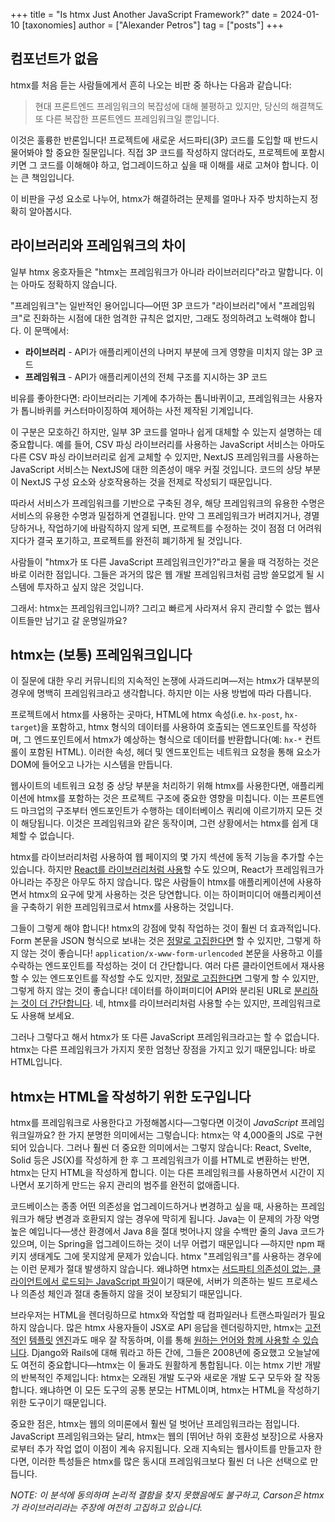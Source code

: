 +++
title = "Is htmx Just Another JavaScript Framework?"
date = 2024-01-10
[taxonomies]
author = ["Alexander Petros"]
tag = ["posts"]
+++

## 컴포넌트가 없음

htmx를 처음 듣는 사람들에게서 흔히 나오는 비판 중 하나는 다음과 같습니다:

> 현대 프론트엔드 프레임워크의 복잡성에 대해 불평하고 있지만, 당신의 해결책도 또 다른 복잡한 프론트엔드 프레임워크일 뿐입니다.

이것은 훌륭한 반론입니다! 프로젝트에 새로운 서드파티(3P) 코드를 도입할 때 반드시 물어봐야 할 중요한 질문입니다. 
직접 3P 코드를 작성하지 않더라도, 프로젝트에 포함시키면 그 코드를 이해해야 하고, 업그레이드하고 싶을 때 이해를 새로 고쳐야 합니다. 이는 큰 책임입니다.

이 비판을 구성 요소로 나누어, htmx가 해결하려는 문제를 얼마나 자주 방치하는지 정확히 알아봅시다.

## 라이브러리와 프레임워크의 차이

일부 htmx 옹호자들은 "htmx는 프레임워크가 아니라 라이브러리다"라고 말합니다. 이는 아마도 정확하지 않습니다.

"프레임워크"는 일반적인 용어입니다—어떤 3P 코드가 "라이브러리"에서 "프레임워크"로 진화하는 시점에 대한 엄격한 규칙은 없지만, 그래도 정의하려고 노력해야 합니다. 이 문맥에서:

* **라이브러리** - API가 애플리케이션의 나머지 부분에 크게 영향을 미치지 않는 3P 코드
* **프레임워크** - API가 애플리케이션의 전체 구조를 지시하는 3P 코드

비유를 좋아한다면: 라이브러리는 기계에 추가하는 톱니바퀴이고, 프레임워크는 사용자가 톱니바퀴를 커스터마이징하여 제어하는 사전 제작된 기계입니다.

이 구분은 모호하긴 하지만, 일부 3P 코드를 얼마나 쉽게 대체할 수 있는지 설명하는 데 중요합니다. 
예를 들어, CSV 파싱 라이브러리를 사용하는 JavaScript 서비스는 아마도 다른 CSV 파싱 라이브러리로 쉽게 교체할 수 있지만, 
NextJS 프레임워크를 사용하는 JavaScript 서비스는 NextJS에 대한 의존성이 매우 커질 것입니다. 코드의 상당 부분이 NextJS 구성 요소와 상호작용하는 것을 전제로 작성되기 때문입니다.

따라서 서비스가 프레임워크를 기반으로 구축된 경우, 해당 프레임워크의 유용한 수명은 서비스의 유용한 수명과 밀접하게 연결됩니다. 
만약 그 프레임워크가 버려지거나, 경멸당하거나, 작업하기에 바람직하지 않게 되면, 프로젝트를 수정하는 것이 점점 더 어려워지다가 결국 포기하고, 프로젝트를 완전히 폐기하게 될 것입니다.

사람들이 "htmx가 또 다른 JavaScript 프레임워크인가?"라고 물을 때 걱정하는 것은 바로 이러한 점입니다. 
그들은 과거의 많은 웹 개발 프레임워크처럼 금방 쓸모없게 될 시스템에 투자하고 싶지 않은 것입니다.

그래서: htmx는 프레임워크입니까? 그리고 빠르게 사라져서 유지 관리할 수 없는 웹사이트들만 남기고 갈 운명일까요?

## htmx는 (보통) 프레임워크입니다

이 질문에 대한 우리 커뮤니티의 지속적인 논쟁에 사과드리며—저는 htmx가 대부분의 경우에 명백히 프레임워크라고 생각합니다. 하지만 이는 사용 방법에 따라 다릅니다.

프로젝트에서 htmx를 사용하는 곳마다, HTML에 htmx 속성(i.e. `hx-post`, `hx-target`)을 포함하고, 
htmx 형식의 데이터를 사용하여 호출되는 엔드포인트를 작성하며, 그 엔드포인트에서 htmx가 예상하는 형식으로 데이터를 반환합니다(예: `hx-*` 컨트롤이 포함된 HTML). 
이러한 속성, 헤더 및 엔드포인트는 네트워크 요청을 통해 요소가 DOM에 들어오고 나가는 시스템을 만듭니다.

웹사이트의 네트워크 요청 중 상당 부분을 처리하기 위해 htmx를 사용한다면, 애플리케이션에 htmx를 포함하는 것은 프로젝트 구조에 중요한 영향을 미칩니다. 
이는 프론트엔드 마크업의 구조부터 엔드포인트가 수행하는 데이터베이스 쿼리에 이르기까지 모든 것이 해당됩니다. 
이것은 프레임워크와 같은 동작이며, 그런 상황에서는 htmx를 쉽게 대체할 수 없습니다.

htmx를 라이브러리처럼 사용하여 웹 페이지의 몇 가지 섹션에 동적 기능을 추가할 수는 있습니다. 
하지만 [React를 라이브러리처럼 사용](https://www.patterns.dev/vanilla/islands-architecture)할 수도 있으며, React가 프레임워크가 아니라는 주장은 아무도 하지 않습니다. 
많은 사람들이 htmx를 애플리케이션에 사용하면서 htmx의 요구에 맞게 사용하는 것은 당연합니다. 이는 하이퍼미디어 애플리케이션을 구축하기 위한 프레임워크로서 htmx를 사용하는 것입니다.

그들이 그렇게 해야 합니다! htmx의 강점에 맞춰 작업하는 것이 훨씬 더 효과적입니다. 
Form 본문을 JSON 형식으로 보내는 것은 [정말로 고집한다면](https://github.com/bigskysoftware/htmx-extensions/blob/main/src/json-enc/README.md) 할 수 있지만, 
그렇게 하지 않는 것이 좋습니다! `application/x-www-form-urlencoded` 본문을 사용하고 이를 수락하는 엔드포인트를 작성하는 것이 더 간단합니다. 
여러 다른 클라이언트에서 재사용할 수 있는 엔드포인트를 작성할 수도 있지만, [정말로 고집한다면](@/essays/why-tend-not-to-use-content-negotiation.md) 그렇게 할 수 있지만, 
그렇게 하지 않는 것이 좋습니다! 데이터를 하이퍼미디어 API와 분리된 URL로 [분리하는 것이 더 간단합니다](@/essays/splitting-your-apis.md). 
네, htmx를 라이브러리처럼 사용할 수는 있지만, 프레임워크로도 사용해 보세요.

그러나 그렇다고 해서 htmx가 또 다른 JavaScript 프레임워크라고는 할 수 없습니다. htmx는 다른 프레임워크가 가지지 못한 엄청난 장점을 가지고 있기 때문입니다: 바로 HTML입니다.

## htmx는 HTML을 작성하기 위한 도구입니다

htmx를 프레임워크로 사용한다고 가정해봅시다—그렇다면 이것이 *JavaScript* 프레임워크일까요? 한 가지 분명한 의미에서는 그렇습니다: 
htmx는 약 4,000줄의 JS로 구현되어 있습니다. 그러나 훨씬 더 중요한 의미에서는 그렇지 않습니다: 
React, Svelte, Solid 등은 JS(X)를 작성하게 한 후 그 프레임워크가 이를 HTML로 변환하는 반면, htmx는 단지 HTML을 작성하게 합니다. 
이는 다른 프레임워크를 사용하면서 시간이 지나면서 포기하게 만드는 유지 관리의 범주를 완전히 없애줍니다.

코드베이스는 종종 어떤 의존성을 업그레이드하거나 변경하고 싶을 때, 사용하는 프레임워크가 해당 변경과 호환되지 않는 경우에 막히게 됩니다. 
Java는 이 문제의 가장 악명 높은 예입니다—생산 환경에서 Java 8을 절대 벗어나지 않을 수백만 줄의 Java 코드가 있으며, 
이는 Spring을 업그레이드하는 것이 너무 어렵기 때문입니다 —하지만 npm 패키지 생태계도 그에 못지않게 문제가 있습니다. 
htmx "프레임워크"를 사용하는 경우에는 이런 문제가 절대 발생하지 않습니다. 
왜냐하면 htmx는 [서드파티 의존성이 없는, 클라이언트에서 로드되는 JavaScript 파일](@/essays/no-build-step.md)이기 때문에, 
서버가 의존하는 빌드 프로세스나 의존성 체인과 절대 충돌하지 않을 것이 보장되기 때문입니다.

브라우저는 HTML을 렌더링하므로 htmx와 작업할 때 컴파일러나 트랜스파일러가 필요하지 않습니다. 
많은 htmx 사용자들이 JSX로 API 응답을 렌더링하지만, 
htmx는 [고전적인](https://jinja.palletsprojects.com) [템플릿](https://ejs.co/) [엔진](https://docs.ruby-lang.org/en/2.3.0/ERB.html)과도 매우 잘 작동하며, 
이를 통해 [원하는 언어와 함께 사용할 수 있습니다](@/essays/hypermedia-on-whatever-youd-like.md). Django와 Rails에 대해 뭐라고 하든 간에, 
그들은 2008년에 중요했고 오늘날에도 여전히 중요합니다—htmx는 이 둘과도 원활하게 통합됩니다. 이는 htmx 기반 개발의 반복적인 주제입니다: 
htmx는 오래된 개발 도구와 새로운 개발 도구 모두와 잘 작동합니다. 왜냐하면 이 모든 도구의 공통 분모는 HTML이며, htmx는 HTML을 작성하기 위한 도구이기 때문입니다.

중요한 점은, htmx는 웹의 의미론에서 훨씬 덜 벗어난 프레임워크라는 점입니다. 
JavaScript 프레임워크와는 달리, htmx는 웹의 [뛰어난 하위 호환성 보장]으로 사용자로부터 추가 작업 없이 이점이 계속 유지됩니다. 
오래 지속되는 웹사이트를 만들고자 한다면, 이러한 특성들은 htmx를 많은 동시대 프레임워크보다 훨씬 더 나은 선택으로 만듭니다.

*NOTE: 이 분석에 동의하며 논리적 결함을 찾지 못했음에도 불구하고, Carson은 htmx가 라이브러리라는 주장에 여전히 고집하고 있습니다.*



